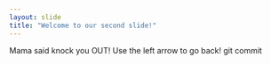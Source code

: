 ```yaml
---
layout: slide
title: "Welcome to our second slide!"
---
```

Mama said knock you OUT!
Use the left arrow to go back!
git commit

